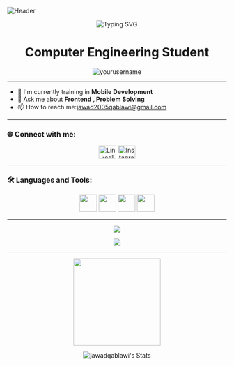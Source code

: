 ![Header](https://capsule-render.vercel.app/api?type=waving&height=317&color=gradient&text=Hi%20,%20I'm%20Jawad%20Qablawi&section=header&textBg=false&fontSize=0&animation=fadeIn)

<p align="center">
  <img src="https://readme-typing-svg.demolab.com?font=Fira+Code&size=30&pause=1000&color=F75C7E&width=435&lines=Hi%2C+I'm+YourName!+👋;Welcome+to+my+GitHub+Profile!" alt="Typing SVG" />
</p>

<h1 align="center">Computer Engineering Student </h1>


<p align="center">
  <img src="https://komarev.com/ghpvc/?username=yourusername&label=Profile%20views&color=0e75b6&style=flat" alt="yourusername" />
</p>

---

- 🚀 I'm currently training in **Mobile Development**
- 💬 Ask me about **Frontend , Problem Solving**
- 📫 How to reach me:jawad2005qablawi@gmail.com

---

### 🌐 Connect with me:
<p align="center">
  <a href="https://www.linkedin.com/in/jawadqablawi" target="blank"><img align="center" src="https://cdn.jsdelivr.net/npm/simple-icons@v3/icons/linkedin.svg" alt="LinkedIn" height="30" width="40" /></a>
  <a href="https://www.instagram.com/jawad.qablawi" target="blank"><img align="center" src="https://cdn.jsdelivr.net/npm/simple-icons@v3/icons/instagram.svg" alt="Instagram" height="30" width="40" /></a>
</p>

---

### 🛠 Languages and Tools:
<p align="center">
  <img src="https://cdn.jsdelivr.net/gh/devicons/devicon/icons/cplusplus/cplusplus-original.svg" height="40" width="40"/>
  <img src="https://cdn.jsdelivr.net/gh/devicons/devicon/icons/flutter/flutter-original.svg" height="40" width="40"/>
  <img src="https://cdn.jsdelivr.net/gh/devicons/devicon/icons/javascript/javascript-original.svg" height="40" width="40"/>
  <img src="https://cdn.jsdelivr.net/gh/devicons/devicon/icons/python/python-original.svg" height="40" width="40"/>

</p>

---

<p align="center">
  <img src="https://github-readme-stats.vercel.app/api?username=yourusername&theme=gruvbox&show_icons=true&hide_border=false&count_private=true" />
</p>

<p align="center">
  <img src="https://github-readme-stats.vercel.app/api/top-langs/?username=yourusername&layout=compact&theme=gruvbox" />
</p>

---

<!-- صورة رسومية -->
<p align="center">
  <img src="https://cdn.dribbble.com/users/116207.../programmer.gif" height="200"/>
</p>

<p align="center">
  <img src="https://github-readme-stats.vercel.app/api?username=jawadqablawi&theme=gruvbox&show_icons=true&hide_border=false&count_private=false" alt="jawadqablawi's Stats" />
</p>
